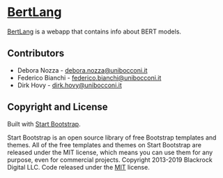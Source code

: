 # [BertLang](bertlang.unibocconi.it)

[BertLang](bertlang.unibocconi.it) is a webapp that contains info about BERT models.

## Contributors

+ Debora Nozza - debora.nozza@unibocconi.it
+ Federico Bianchi - federico.bianchi@unibocconi.it
+ Dirk Hovy - dirk.hovy@unibocconi.it

## Copyright and License

Built with [Start Bootstrap](https://startbootstrap.com/template-overviews/bare/).

Start Bootstrap is an open source library of free Bootstrap templates and themes. All of the free templates and themes on Start Bootstrap are released under the MIT license, which means you can use them for any purpose, even for commercial projects.
Copyright 2013-2019 Blackrock Digital LLC. Code released under the [MIT](https://github.com/BlackrockDigital/startbootstrap-bare/blob/gh-pages/LICENSE) license.

